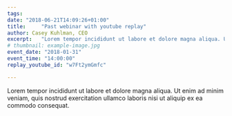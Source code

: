 ```yaml
---
tags:
date: "2018-06-21T14:09:26+01:00"
title:     "Past webinar with youtube replay"
author: Casey Kuhlman, CEO
excerpt:   "Lorem tempor incididunt ut labore et dolore magna aliqua. Ut enim ad minim veniam, quis nostrud exercitation ullamco laboris nisi ut aliquip ex ea commodo consequat."
# thumbnail: example-image.jpg
event_date: "2018-01-31"
event_time: "14:00:00"
replay_youtube_id: "w7Ft2ymGmfc"

---
```


Lorem tempor incididunt ut labore et dolore magna aliqua. Ut enim ad minim veniam, quis nostrud exercitation ullamco laboris nisi ut aliquip ex ea commodo consequat.
